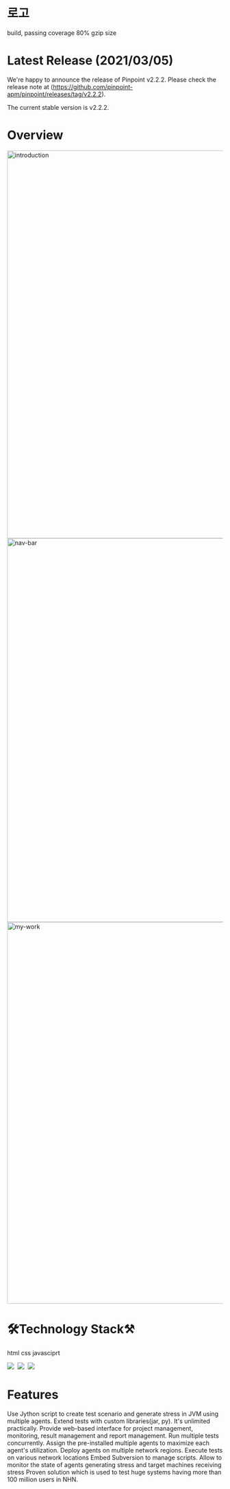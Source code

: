 # 로고

build, passing coverage 80% gzip size

# Latest Release (2021/03/05)

We're happy to announce the release of Pinpoint v2.2.2. Please check the release note at (https://github.com/pinpoint-apm/pinpoint/releases/tag/v2.2.2).

The current stable version is v2.2.2.

# Overview

<img width="904" alt="introduction" src="https://user-images.githubusercontent.com/58083434/123571885-22316d00-d806-11eb-8731-0a3d9c374d4c.png">
<img width="895" alt="nav-bar" src="https://user-images.githubusercontent.com/58083434/123571907-2f4e5c00-d806-11eb-9bfc-45d06fe9091f.png">
<img width="890" alt="my-work" src="https://user-images.githubusercontent.com/58083434/123571935-3bd2b480-d806-11eb-9741-a0a522ca14bb.png">

# 🛠Technology Stack⚒

html css javasciprt

<img src="https://img.shields.io/badge/HTML5-E34F26?style=flat-square&logo=HTML5&logoColor=white"/></a>&nbsp;
<img src="https://img.shields.io/badge/CSS3-1572B6?style=flat-square&logo=CSS3&logoColor=white"/></a>&nbsp;
<img src="https://img.shields.io/badge/Javascript-F7DF1E?style=flat-square&logo=JavaScript&logoColor=white"/></a>&nbsp;

# Features

Use Jython script to create test scenario and generate stress in JVM using multiple agents.
Extend tests with custom libraries(jar, py). It's unlimited practically.
Provide web-based interface for project management, monitoring, result management and report management.
Run multiple tests concurrently. Assign the pre-installed multiple agents to maximize each agent's utilization.
Deploy agents on multiple network regions. Execute tests on various network locations
Embed Subversion to manage scripts.
Allow to monitor the state of agents generating stress and target machines receiving stress
Proven solution which is used to test huge systems having more than 100 million users in NHN.
